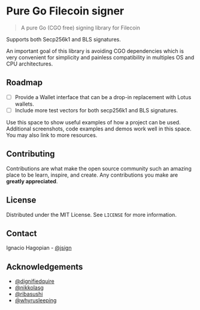 # Pure Go Filecoin signer


> A pure Go (CGO free) signing library for Filecoin

Supports both Secp256k1 and BLS signatures.

An important goal of this library is avoiding CGO dependencies which is very convenient
for simplicity and painless compatibility in multiples OS and CPU architectures.

## Roadmap

- [ ] Provide a Wallet interface that can be a drop-in replacement with Lotus wallets.
- [ ] Include more test vectors for both secp256k1 and BLS signatures.

Use this space to show useful examples of how a project can be used. Additional screenshots, code examples and demos work well in this space. You may also link to more resources.

## Contributing

Contributions are what make the open source community such an amazing place to be learn, inspire, and create. Any contributions you make are **greatly appreciated**.


## License

Distributed under the MIT License. See `LICENSE` for more information.

## Contact

Ignacio Hagopian - [@jsign](https://github.com/jsign) 


## Acknowledgements
* [@dignifiedquire](https://github.com/dignifiedquire)
* [@nikkolasg](https://github.com/nikkolasg)
* [@ribasushi](https://github.com/ribasushi)
* [@whyrusleeping](https://github.com/whyrusleeping)


